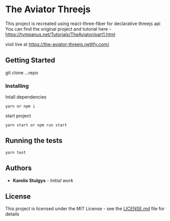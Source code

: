 # The Aviator Threejs

This project is recreated using react-three-fiber for declarative threejs api
You can find the original project and tutorial here - https://tympanus.net/Tutorials/TheAviator/part1.html

visit live at https://the-aviator-threejs.netlify.com/

## Getting Started

git clone ...repo

### Installing

Intall dependencies

```
yarn or npm i
```

start project

```
yarn start or npm run start
```

## Running the tests

```
yarn test
```

## Authors

- **Karolis Stulgys** - _Initial work_

## License

This project is licensed under the MIT License - see the [LICENSE.md](LICENSE.md) file for details
